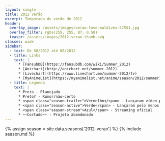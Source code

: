```yaml
---
layout: single
title: 2012 Verão
excerpt: Temporada de verão de 2012
header:
  overlay_image: /assets/images/verao-love-maldives-57551.jpg
  overlay_filter: rgba(255, 255, 87, 0.50)
  teaser: /assets/images/2012-verao-thumb.svg
classes: wide
sidebar:
  - text: De 06/2012 até 08/2012
  - title: Links
    text: |
      * [FansubDB](https://fansubdb.com/wiki/Summer_2012)
      * [Anichart](http://anichart.net/summer-2012)
      * [Livechart](https://www.livechart.me/summer-2012/tv)
      * [MyAnimeList](https://myanimelist.net/anime/season/2012/summer)
  - title: Legenda
    text: |
      * Preto - Planejado
      * Preto? - Rumor/não-certo
      * <span class="season-trailer">Vermelho</span> - Lançaram vídeo promocional ou trailer
      * <span class="season-active">Verde</span> - Lançaram pelo menos um episódio
      * <span class="season-stream">Azul</span> - Streaming oficial
      * ~~Cortado~~ - Projeto abandonado
---
```


<!-- Para editar a tabela abra o arquivo /data/seasons/2012-verao.yml -->
{% assign season = site.data.seasons['2012-verao'] %}
{% include season.md %}

